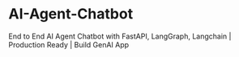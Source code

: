 # AI-Agent-Chatbot
End to End AI Agent Chatbot with FastAPI, LangGraph, Langchain | Production Ready | Build GenAI App
